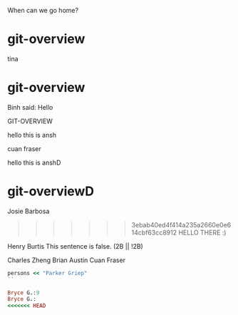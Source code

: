 When can we go home?

# git-overview
tina

# git-overview 
Binh said: Hello


GIT-OVERVIEW

hello this is ansh


cuan fraser



hello this is anshD

# git-overviewD
Josie Barbosa
>>>>>>> 3ebab40ed4f414a235a2660e0e614cbf63cc8912
HELLO THERE :)




Henry Burtis
This sentence is false.
(2B || !2B)

Charles Zheng
Brian Austin
Cuan Fraser

```ruby
persons << "Parker Griep"
``

Bryce G.:9
Bryce G.:
<<<<<<< HEAD

